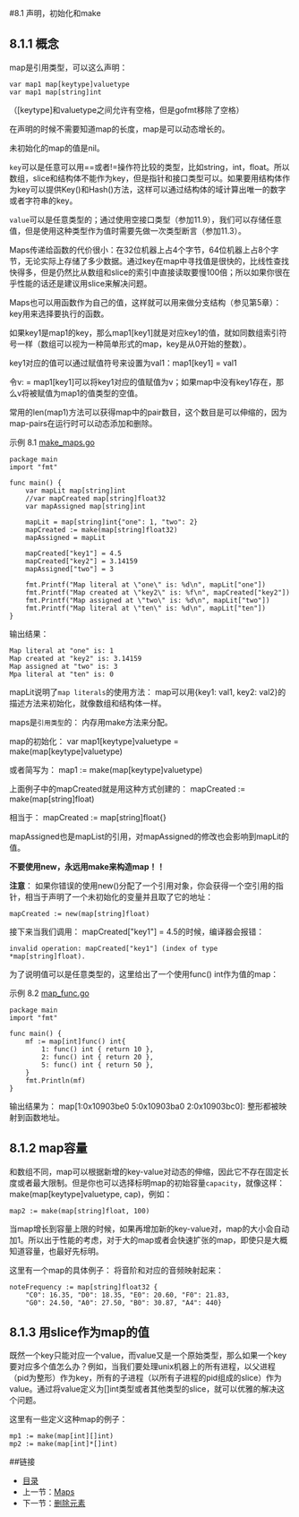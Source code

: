 #8.1 声明，初始化和make
## 8.1.1 概念
map是引用类型，可以这么声明：

	var map1 map[keytype]valuetype
	var map1 map[string]int

（[keytype]和valuetype之间允许有空格，但是gofmt移除了空格）

在声明的时候不需要知道map的长度，map是可以动态增长的。

未初始化的map的值是nil。

`key`可以是任意可以用==或者!=操作符比较的类型，比如string，int，float。所以数组，slice和结构体不能作为key，但是指针和接口类型可以。如果要用结构体作为key可以提供Key()和Hash()方法，这样可以通过结构体的域计算出唯一的数字或者字符串的key。

`value`可以是任意类型的；通过使用空接口类型（参加11.9），我们可以存储任意值，但是使用这种类型作为值时需要先做一次类型断言（参加11.3）。

Maps传递给函数的代价很小：在32位机器上占4个字节，64位机器上占8个字节，无论实际上存储了多少数据。通过key在map中寻找值是很快的，比线性查找快得多，但是仍然比从数组和slice的索引中直接读取要慢100倍；所以如果你很在乎性能的话还是建议用slice来解决问题。

Maps也可以用函数作为自己的值，这样就可以用来做分支结构（参见第5章）：key用来选择要执行的函数。

如果key1是map1的key，那么map1[key1]就是对应key1的值，就如同数组索引符号一样（数组可以视为一种简单形式的map，key是从0开始的整数）。

key1对应的值可以通过赋值符号来设置为val1：map1[key1] = val1

令v: = map1[key1]可以将key1对应的值赋值为v；如果map中没有key1存在，那么v将被赋值为map1的值类型的空值。

常用的len(map1)方法可以获得map中的pair数目，这个数目是可以伸缩的，因为map-pairs在运行时可以动态添加和删除。

示例 8.1 [make_maps.go](exmaples/chapter_8/make_maps.go)

    package main
    import "fmt"
    
    func main() {
    	var mapLit map[string]int
    	//var mapCreated map[string]float32
    	var mapAssigned map[string]int
    
    	mapLit = map[string]int{"one": 1, "two": 2}
    	mapCreated := make(map[string]float32)
    	mapAssigned = mapLit
    
    	mapCreated["key1"] = 4.5
    	mapCreated["key2"] = 3.14159
    	mapAssigned["two"] = 3
    
    	fmt.Printf("Map literal at \"one\" is: %d\n", mapLit["one"])
    	fmt.Printf("Map created at \"key2\" is: %f\n", mapCreated["key2"])
    	fmt.Printf("Map assigned at \"two\" is: %d\n", mapLit["two"])
    	fmt.Printf("Map literal at \"ten\" is: %d\n", mapLit["ten"])
    }

输出结果：

	Map literal at "one" is: 1
	Map created at "key2" is: 3.14159
	Map assigned at "two" is: 3
	Mpa literal at "ten" is: 0

mapLit说明了`map literals`的使用方法： map可以用{key1: val1, key2: val2}的描述方法来初始化，就像数组和结构体一样。

maps是`引用类型`的： 内存用make方法来分配。

map的初始化： var map1[keytype]valuetype = make(map[keytype]valuetype)

或者简写为： map1 := make(map[keytype]valuetype)

上面例子中的mapCreated就是用这种方式创建的： mapCreated := make(map[string]float)

相当于： mapCreated := map[string]float{}

mapAssigned也是mapList的引用，对mapAssigned的修改也会影响到mapLit的值。

**不要使用new，永远用make来构造map！！**

**注意**： 如果你错误的使用new()分配了一个引用对象，你会获得一个空引用的指针，相当于声明了一个未初始化的变量并且取了它的地址：

	mapCreated := new(map[string]float)

接下来当我们调用： mapCreated["key1"] = 4.5的时候，编译器会报错：

	invalid operation: mapCreated["key1"] (index of type *map[string]float).

为了说明值可以是任意类型的，这里给出了一个使用func() int作为值的map：

示例 8.2 [map_func.go](exmaples/chapter_8/map_func.go)

    package main
    import "fmt"
    
    func main() {
    	mf := map[int]func() int{
    		1: func() int { return 10 },
    		2: func() int { return 20 },
    		5: func() int { return 50 },
    	}
    	fmt.Println(mf)
    }

输出结果为： map[1:0x10903be0 5:0x10903ba0 2:0x10903bc0]: 整形都被映射到函数地址。

## 8.1.2 map容量
和数组不同，map可以根据新增的key-value对动态的伸缩，因此它不存在固定长度或者最大限制。但是你也可以选择标明map的初始容量`capacity`，就像这样： make(map[keytype]valuetype, cap)，例如：
	
	map2 := make(map[string]float, 100)

当map增长到容量上限的时候，如果再增加新的key-value对，map的大小会自动加1。所以出于性能的考虑，对于大的map或者会快速扩张的map，即使只是大概知道容量，也最好先标明。

这里有一个map的具体例子： 将音阶和对应的音频映射起来：

	noteFrequency := map[string]float32 {
		"C0": 16.35, "D0": 18.35, "E0": 20.60, "F0": 21.83,
		"G0": 24.50, "A0": 27.50, "B0": 30.87, "A4": 440}

## 8.1.3 用slice作为map的值
既然一个key只能对应一个value，而value又是一个原始类型，那么如果一个key要对应多个值怎么办？例如，当我们要处理unix机器上的所有进程，以父进程（pid为整形）作为key，所有的子进程（以所有子进程的pid组成的slice）作为value。通过将value定义为[]int类型或者其他类型的slice，就可以优雅的解决这个问题。

这里有一些定义这种map的例子：

	mp1 := make(map[int][]int)
	mp2 := make(map[int]*[]int)

##链接
- [目录](directory.md)
- 上一节：[Maps](08.0.md)
- 下一节：[删除元素](08.2.md)